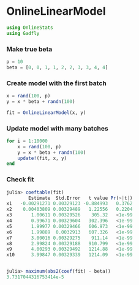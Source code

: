 
# OnlineLinearModel


````julia
using OnlineStats
using Gadfly
````





### Make true beta
````julia
p = 10
beta = [0, 0, 1, 1, 2, 2, 3, 3, 4, 4]
````





### Create model with the first batch
````julia
x = rand(100, p)
y = x * beta + randn(100)

fit = OnlineLinearModel(x, y)
````





### Update model with many batches
````julia
for i = 1:10000
    x = rand(100, p)
    y = x * beta + randn(100)
    update!(fit, x, y)
end
````





### Check fit
````julia
julia> coeftable(fit)
        Estimate  Std.Error   t value Pr(>|t|)
x1   -0.00291271 0.00329123 -0.884993   0.3762
x2    0.00403809 0.00329489   1.22556   0.2204
x3       1.00611 0.00329526    305.32   <1e-99
x4       0.99671 0.00329604   302.396   <1e-99
x5       1.99977 0.00329466   606.973   <1e-99
x6       1.99889  0.0032913   607.326   <1e-99
x7       3.00016 0.00329275    911.14   <1e-99
x8       2.99824 0.00329188   910.799   <1e-99
x9       4.00293 0.00329492   1214.88   <1e-99
x10      3.99847 0.00329339   1214.09   <1e-99


julia> maximum(abs2(coef(fit) - beta))
3.7317044316753414e-5

````


